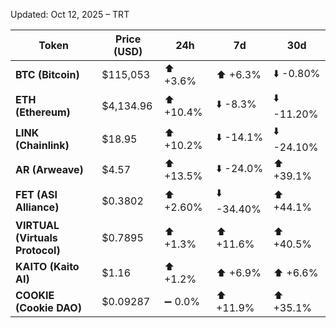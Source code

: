 
Updated: Oct 12, 2025 – TRT

| Token | Price (USD) | 24h | 7d | 30d |
|-------|-------------|-----|----|-----|
| **BTC (Bitcoin)** | $115,053 | ⬆️ +3.6% | ⬆️ +6.3% | ⬇️ -0.80% |
| **ETH (Ethereum)** | $4,134.96 | ⬆️ +10.4% | ⬇️ -8.3% | ⬇️ -11.20% |
| **LINK (Chainlink)** | $18.95 | ⬆️ +10.2% | ⬇️ -14.1% | ⬇️ -24.10% |
| **AR (Arweave)** | $4.57 | ⬆️ +13.5% | ⬇️ -24.0% | ⬆️ +39.1% |
| **FET (ASI Alliance)** | $0.3802 | ⬆️ +2.60% | ⬇️ -34.40% | ⬆️ +44.1% |
| **VIRTUAL (Virtuals Protocol)** | $0.7895 | ⬆️ +1.3% | ⬆️ +11.6% | ⬆️ +40.5% |
| **KAITO (Kaito AI)** | $1.16 | ⬆️ +1.2% | ⬆️ +6.9% | ⬆️ +6.6% |
| **COOKIE (Cookie DAO)** | $0.09287 | ➖ 0.0% | ⬆️ +11.9% | ⬆️ +35.1% |
